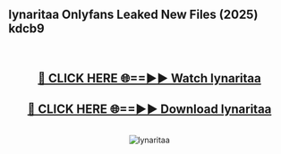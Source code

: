 <h2>lynaritaa Onlyfans Leaked New Files (2025) kdcb9</h2>
<br>
<div align="center">
<h2><a href="https://mediafiles.top/lynaritaa&ref=git" rel="nofollow">🔴 CLICK HERE 🌐==►► Watch lynaritaa</a></h2>
<h2><a href="https://mediafiles.top/lynaritaa&ref=git" rel="nofollow">🔴 CLICK HERE 🌐==►► Download lynaritaa</a></h2>
<br>
<a href="https://mediafiles.top/lynaritaa&ref=git" rel="nofollow" data-target="animated-image.originalLink"><img src="https://i.ibb.co.com/xMMVF88/686577567.gif" alt="lynaritaa" style="max-width: 100%; display: inline-block;" data-target="animated-image.originalImage"></a>
</div>
<br>
<br>